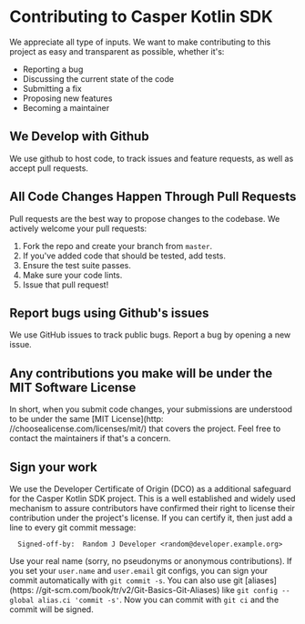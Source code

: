 # Contributing to Casper Kotlin SDK
We appreciate all type of inputs. We want to make contributing to this project as easy and transparent as possible,  whether it's: 

- Reporting a bug
- Discussing the current state of the code
- Submitting a fix
- Proposing new features
- Becoming a maintainer

## We Develop with Github
We use github to host code,  to track issues and feature requests,  as well as accept pull requests.

## All Code Changes Happen Through Pull Requests
Pull requests are the best way to propose changes to the codebase. We actively welcome your pull requests: 

1. Fork the repo and create your branch from `master`.
2. If you've added code that should be tested,  add tests.
3. Ensure the test suite passes.
4. Make sure your code lints.
5. Issue that pull request!

## Report bugs using Github's issues
We use GitHub issues to track public bugs. Report a bug by opening a new issue.

## Any contributions you make will be under the MIT Software License
In short,  when you submit code changes,  your submissions are understood to be under the same [MIT License](http: //choosealicense.com/licenses/mit/) that covers the project. Feel free to contact the maintainers if that's a concern.

## Sign your work

We use the Developer Certificate of Origin (DCO) as a additional safeguard
for the Casper Kotlin SDK project. This is a well established and widely used
mechanism to assure contributors have confirmed their right to license
their contribution under the project's license.
If you can certify it,  then just add a line to every git commit message: 

````
  Signed-off-by:  Random J Developer <random@developer.example.org>
````

Use your real name (sorry,  no pseudonyms or anonymous contributions).
If you set your `user.name` and `user.email` git configs,  you can sign your
commit automatically with `git commit -s`. You can also use git [aliases](https: //git-scm.com/book/tr/v2/Git-Basics-Git-Aliases)
like `git config --global alias.ci 'commit -s'`. Now you can commit with
`git ci` and the commit will be signed.

